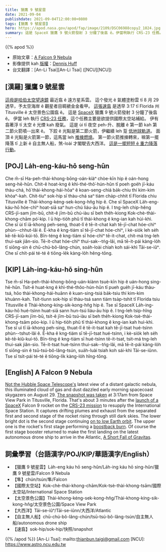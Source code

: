 ```yaml
---
title: 獵鷹 9 號星雲
date: 2021-09-04
publishdate: 2021-09-04T12:00:00+0800
tags: [獵鷹 9 號星雲]
hero: https://apod.nasa.gov/apod/fap/image/2109/DSC06988copy2_1024.jpg
summary: 這是 SpaceX 獵鷹 9 號火箭發射 3 分鐘了後翕 ê。伊當咧執行 CRS-23 任務。
---
```


{{% apod %}}

- 原始文章：[A Falcon 9 Nebula](https://apod.nasa.gov/apod/ap210904.html)
- 影像提供 kah [版權][copyright]：[Dennis Huff](https://drh68.zenfolio.com/)
- 台文翻譯：[An-Li Tsai][An-Li Tsai] ([NCU][NCU])

## [漢羅] 獵鷹 9 號星雲
[這毋是哈伯太空望遠鏡][Not the Hubble Space Telescope's] 最近翕 ê 遠方星系雲。
這个發光 ê 氣體塗粉雲 tī 8 月 29 透早，予太空海岸 ê 觀星者目睭褫金金看甲。
[這張速翕][The snapshot was taken] 是透早 3:17 tī Florida 州 Titusville ê 太空景色公園翕 ê。
這是 [SpaceX][launch of a SpaceX] 獵鷹 9 號火箭發射 3 分鐘了後翕 ê。
伊當 leh 執行 [CRS-23 任務][CRS-23 mission]，這个任務主要是欲提供國際太空站補給。
伊有翕著浮 tī 太空 ê 光煙 kah 廢氣。
這是 ùi tī 夜空 peh-升、脫離 ê 第一節 kah 第二節火箭噴--出來 ê。
下跤 ê 光點是第二節火箭，伊繼續 leh 踅 [低地球軌道][on to low Earth orbit]。
面頂 ê 光點是火箭第一節，這馬當 leh [推捒燃燒][boostback burn]。
第一節火箭推捒轉來，嘛第一擺降落 tī 上新 ê 自主無人船，煞-loài 才閣駛去大西洋。
[這是一擺短短 ê 重力降落行動][A Short Fall of Gravitas]。

## [POJ] La̍h-eng-káu-hō seng-hûn
Che m̄-sī Ha-peh-thài-khong-bōng-oán-kiàⁿ chòe-kīn hip ê oán-hong seng-hē-hûn.
Chit-ê hoat-kng ê khì-thé-thô͘-hún-hûn tī poeh goe̍h jī-káu thàu-chá, hō͘ thài-khong-hái-hōaⁿ ê koan-seng-chiá ba̍k-chiu thí kim-kim khòaⁿ-kah.
Chit-tiuⁿ sok-hip sī thàu-chá saⁿ tiám cha̍p-chhit tī Florida chiu Titusville ê Thài-khong-kéng-sek-kong-hn̂g hip ê.
Che sī SpaceX La̍h-eng-káu-hō hóe-chìⁿ hoat-siā saⁿ hun-chú liáu-āu hip ê.
I tng-leh chip-hêng CRS-jī-sam jīm-bū, chit-ê jīm-bū chú-iàu sī beh the̍h-kiong Kok-chè-thài-khong-chām pó͘-kip.
I ū hip-tio̍h phû tī thài-khong ê kng-ian kah hùi-khì.
Che sī ùi tī iā-khong peh-seng, thoat-lî ê tē-it-chat kah tē-jī-chat hóe-chìⁿ phùn--chhut-lâi ê.
Ē-kha ê kng-tiám sī tē-jī-chat hóe-chìⁿ, i kè-sio̍k leh se̍h kē-tē-kiû-kúi-tō.
Bīn-téng ê kng-tiám sī hóe-chìⁿ tē-it-chat, chit-má tng-leh thui-sak jiân-sio.
Tē-it-chat hóe-chìⁿ thui-sak--tńg-lâi, mā tē-it-pái kàng-lo̍h tī siōng-sin ê chū-chú-bô-lâng-chún, soa̍h-loài chiah koh sái-khì Tāi-se-iûⁿ.
Che sī chi̍t-pái té-té ê tiōng-le̍k kàng-lo̍h hêng-tōng.

## [KIP] La̍h-ing-káu-hō sing-hûn
Tse m̄-sī Ha-peh-thài-khong-bōng-uán-kiànn tsuè-kīn hip ê uán-hong sing-hē-hûn.
Tsit-ê huat-kng ê khì-thé-thôo-hún-hûn tī pueh gue̍h jī-káu thàu-tsá, hōo thài-khong-hái-huānn ê kuan-sing-tsiá ba̍k-tsiu thí kim-kim khuànn-kah.
Tsit-tiunn sok-hip sī thàu-tsá sann tiám tsa̍p-tshit tī Florida tsiu Titusville ê Thài-khong-kíng-sik-kong-hn̂g hip ê.
Tse sī SpaceX La̍h-ing-káu-hō hué-tsìnn huat-siā sann hun-tsú liáu-āu hip ê.
I tng-leh tsip-hîng CRS-jī-sam jīm-bū, tsit-ê jīm-bū tsú-iàu sī beh the̍h-kiong Kok-tsè-thài-khong-tsām póo-kip.
I ū hip-tio̍h phû tī thài-khong ê kng-ian kah huì-khì.
Tse sī uì tī iā-khong peh-sing, thuat-lî ê tē-it-tsat kah tē-jī-tsat hué-tsìnn phùn--tshut-lâi ê.
Ē-kha ê kng-tiám sī tē-jī-tsat hué-tsìnn, i kè-sio̍k leh se̍h kē-tē-kiû-kuí-tō.
Bīn-tíng ê kng-tiám sī hué-tsìnn tē-it-tsat, tsit-má tng-leh thui-sak jiân-sio.
Tē-it-tsat hué-tsìnn thui-sak--tńg-lâi, mā tē-it-pái kàng-lo̍h tī siōng-sin ê tsū-tsú-bô-lâng-tsún, sua̍h-luài tsiah koh sái-khì Tāi-se-iûnn.
Tse sī tsi̍t-pái té-té ê tiōng-li̍k kàng-lo̍h hîng-tōng.

## [English] A Falcon 9 Nebula
[Not the Hubble Space Telescope's][Not the Hubble Space Telescope's] latest view of a distant galactic nebula, this illuminated cloud of gas and dust dazzled early morning spacecoast skygazers on August 29.
[The snapshot was taken][The snapshot was taken] at 3:17am from Space View Park in Titusville, Florida.
That's about 3 minutes after the [launch of a SpaceX][launch of a SpaceX] Falcon 9 rocket on the [CRS-23 mission][CRS-23 mission] to resupply the International Space Station.
It captures drifting plumes and exhaust from the separated first and second stage of the rocket rising through still dark skies.
The lower bright dot is the second stage continuing [on to low Earth orbit][on to low Earth orbit].
The upper one is the rocket's first stage performing a [boostback burn][boostback burn].
Of course the first stage booster returned to make the first landing on the latest autonomous drone ship to arrive in the Atlantic, [A Short Fall of Gravitas][A Short Fall of Gravitas].



## 詞彙學習（台語漢字/POJ/KIP/華語漢字/English）
- 【獵鷹 9 號星雲】La̍h-eng káu hō seng-hûn/La̍h-ing káu hō sing-hûn/獵鷹 9 號星雲/Falcon 9 Nebula
- 【隼】chún/tsún/隼/Falcon
- 【國際太空站】Kok-chè-thài-khong-chām/Kok-tsè-thài-khong-tsām/國際太空站/International Space Station
- 【太空景色公園】Thài-khong-kéng-sek-kong-hn̂g/Thài-khong-kíng-sik-kong-hn̂g/太空景色公園/Space View Park
- 【大西洋】Tāi-se-iûⁿ/Tāi-se-iûnn/大西洋/Atlantic
- 【自主無人船】chū-chú-bô-lâng-chún/tsū-tsú-bô-lâng-tsún/自主無人船/autonomous drone ship
- 【速翕】sok-hip/sok-hip/快照/snapshot



{{% /apod %}}
[An-Li Tsai]: mailto:thianbun.taigi@gmail.com
[NCU]: https://www.astro.ncu.edu.tw

[copyright]: https://apod.nasa.gov/apod/fap/lib/about_apod.html#srapply

[Not the Hubble Space Telescope's]:https://apod.nasa.gov/apod/ap181012.html
[The snapshot was taken]:https://drh68.zenfolio.com/p795681075/hb53235bd#hb532440e
[launch of a SpaceX]:https://www.spacex.com/launches/
[CRS-23 mission]:https://www.nasa.gov/content/spacex-crs-23-mission-overview
[on to low Earth orbit]:https://blogs.nasa.gov/spacestation/2021/08/30/spacex-cargo-dragon-successfully-docks-to-station/
[boostback burn]:https://apod.nasa.gov/apod/ap180113.html
[A Short Fall of Gravitas]:https://en.wikipedia.org/wiki/Autonomous_spaceport_drone_ship
